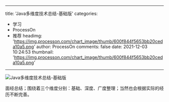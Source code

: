 
---
title: 'Java多维度技术总结-基础版'
categories: 
 - 学习
 - ProcessOn
 - 推荐
headimg: 'https://img.processon.com/chart_image/thumb/600f844f5653bb20ceda10a5.png'
author: ProcessOn
comments: false
date: 2021-12-03 10:24:53
thumbnail: 'https://img.processon.com/chart_image/thumb/600f844f5653bb20ceda10a5.png'
---

<div>   
<img class="thumb" alt="Java多维度技术总结-基础版" src="https://img.processon.com/chart_image/thumb/600f844f5653bb20ceda10a5.png" referrerpolicy="no-referrer">
<p>面经总结；围绕着三个维度分别：基础、深度、广度整理；当然也会根据实际的经历不断完善。</p>  
</div>
            